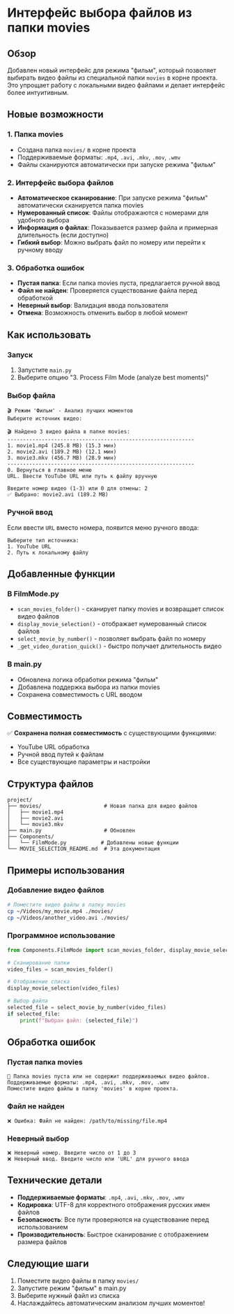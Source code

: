 # Интерфейс выбора файлов из папки movies

## Обзор

Добавлен новый интерфейс для режима "фильм", который позволяет выбирать видео файлы из специальной папки `movies` в корне проекта. Это упрощает работу с локальными видео файлами и делает интерфейс более интуитивным.

## Новые возможности

### 1. Папка movies
- Создана папка `movies/` в корне проекта
- Поддерживаемые форматы: `.mp4`, `.avi`, `.mkv`, `.mov`, `.wmv`
- Файлы сканируются автоматически при запуске режима "фильм"

### 2. Интерфейс выбора файлов
- **Автоматическое сканирование**: При запуске режима "фильм" автоматически сканируется папка movies
- **Нумерованный список**: Файлы отображаются с номерами для удобного выбора
- **Информация о файлах**: Показывается размер файла и примерная длительность (если доступно)
- **Гибкий выбор**: Можно выбрать файл по номеру или перейти к ручному вводу

### 3. Обработка ошибок
- **Пустая папка**: Если папка movies пуста, предлагается ручной ввод
- **Файл не найден**: Проверяется существование файла перед обработкой
- **Неверный выбор**: Валидация ввода пользователя
- **Отмена**: Возможность отменить выбор в любой момент

## Как использовать

### Запуск
1. Запустите `main.py`
2. Выберите опцию "3. Process Film Mode (analyze best moments)"

### Выбор файла
```
🎬 Режим 'Фильм' - Анализ лучших моментов
Выберите источник видео:

🎬 Найдено 3 видео файла в папке movies:
------------------------------------------------------------
1. movie1.mp4 (245.8 MB) (15.3 мин)
2. movie2.avi (189.2 MB) (12.1 мин)
3. movie3.mkv (456.7 MB) (28.9 мин)
------------------------------------------------------------
0. Вернуться в главное меню
URL. Ввести YouTube URL или путь к файлу вручную

Введите номер видео (1-3) или 0 для отмены: 2
✅ Выбрано: movie2.avi (189.2 MB)
```

### Ручной ввод
Если ввести `URL` вместо номера, появится меню ручного ввода:
```
Выберите тип источника:
1. YouTube URL
2. Путь к локальному файлу
```

## Добавленные функции

### В FilmMode.py
- `scan_movies_folder()` - сканирует папку movies и возвращает список видео файлов
- `display_movie_selection()` - отображает нумерованный список файлов
- `select_movie_by_number()` - позволяет выбрать файл по номеру
- `_get_video_duration_quick()` - быстро получает длительность видео

### В main.py
- Обновлена логика обработки режима "фильм"
- Добавлена поддержка выбора из папки movies
- Сохранена совместимость с URL вводом

## Совместимость

✅ **Сохранена полная совместимость** с существующими функциями:
- YouTube URL обработка
- Ручной ввод путей к файлам
- Все существующие параметры и настройки

## Структура файлов

```
project/
├── movies/                    # Новая папка для видео файлов
│   ├── movie1.mp4
│   ├── movie2.avi
│   └── movie3.mkv
├── main.py                    # Обновлен
├── Components/
│   └── FilmMode.py           # Добавлены новые функции
└── MOVIE_SELECTION_README.md  # Эта документация
```

## Примеры использования

### Добавление видео файлов
```bash
# Поместите видео файлы в папку movies
cp ~/Videos/my_movie.mp4 ./movies/
cp ~/Videos/another_video.avi ./movies/
```

### Программное использование
```python
from Components.FilmMode import scan_movies_folder, display_movie_selection, select_movie_by_number

# Сканирование папки
video_files = scan_movies_folder()

# Отображение списка
display_movie_selection(video_files)

# Выбор файла
selected_file = select_movie_by_number(video_files)
if selected_file:
    print(f"Выбран файл: {selected_file}")
```

## Обработка ошибок

### Пустая папка movies
```
📁 Папка movies пуста или не содержит поддерживаемых видео файлов.
Поддерживаемые форматы: .mp4, .avi, .mkv, .mov, .wmv
Поместите видео файлы в папку 'movies' в корне проекта.
```

### Файл не найден
```
❌ Ошибка: Файл не найден: /path/to/missing/file.mp4
```

### Неверный выбор
```
❌ Неверный номер. Введите число от 1 до 3
❌ Неверный ввод. Введите число или 'URL' для ручного ввода
```

## Технические детали

- **Поддерживаемые форматы**: `.mp4`, `.avi`, `.mkv`, `.mov`, `.wmv`
- **Кодировка**: UTF-8 для корректного отображения русских имен файлов
- **Безопасность**: Все пути проверяются на существование перед использованием
- **Производительность**: Быстрое сканирование с отображением размера файлов

## Следующие шаги

1. Поместите видео файлы в папку `movies/`
2. Запустите режим "фильм" в main.py
3. Выберите нужный файл из списка
4. Наслаждайтесь автоматическим анализом лучших моментов!